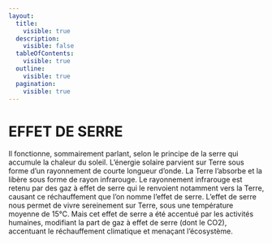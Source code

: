```yaml
---
layout:
  title:
    visible: true
  description:
    visible: false
  tableOfContents:
    visible: true
  outline:
    visible: true
  pagination:
    visible: true
---
```


# EFFET DE SERRE

Il fonctionne, sommairement parlant, selon le principe de la serre qui accumule la chaleur du soleil. L’énergie solaire parvient sur Terre sous forme d’un rayonnement de courte longueur d’onde. La Terre l’absorbe et la libère sous forme de rayon infrarouge. Le rayonnement infrarouge est retenu par des gaz à effet de serre qui le renvoient notamment vers la Terre, causant ce réchauffement que l’on nomme l’effet de serre. L’effet de serre nous permet de vivre sereinement sur Terre, sous une température moyenne de 15°C. Mais cet effet de serre a été accentué par les activités humaines, modifiant la part de gaz à effet de serre (dont le CO2), accentuant le réchauffement climatique et menaçant l’écosystème.
